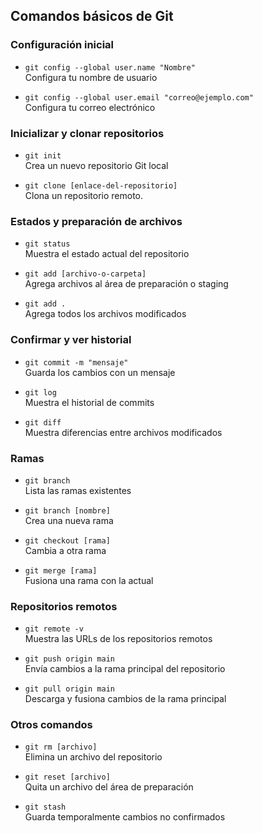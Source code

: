 ## Comandos básicos de Git

### Configuración inicial
- `git config --global user.name "Nombre"`  
  Configura tu nombre de usuario

- `git config --global user.email "correo@ejemplo.com"`  
  Configura tu correo electrónico

### Inicializar y clonar repositorios
- `git init`  
  Crea un nuevo repositorio Git local

- `git clone [enlace-del-repositorio]`  
  Clona un repositorio remoto.

### Estados y preparación de archivos
- `git status`  
  Muestra el estado actual del repositorio

- `git add [archivo-o-carpeta]`  
  Agrega archivos al área de preparación o staging

- `git add .`  
  Agrega todos los archivos modificados

### Confirmar y ver historial
- `git commit -m "mensaje"`  
  Guarda los cambios con un mensaje

- `git log`  
  Muestra el historial de commits

- `git diff`  
  Muestra diferencias entre archivos modificados

### Ramas
- `git branch`  
  Lista las ramas existentes

- `git branch [nombre]`  
  Crea una nueva rama

- `git checkout [rama]`  
  Cambia a otra rama

- `git merge [rama]`  
  Fusiona una rama con la actual

### Repositorios remotos
- `git remote -v`  
  Muestra las URLs de los repositorios remotos

- `git push origin main`  
  Envía cambios a la rama principal del repositorio

- `git pull origin main`  
  Descarga y fusiona cambios de la rama principal

### Otros comandos 
- `git rm [archivo]`  
  Elimina un archivo del repositorio

- `git reset [archivo]`  
  Quita un archivo del área de preparación

- `git stash`  
  Guarda temporalmente cambios no confirmados
